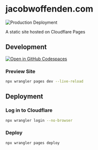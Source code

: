 # jacobwoffenden.com

![Production Deployment](https://github.com/jacobwoffenden/jacobwoffenden.com/actions/workflows/deploy-production.yml/badge.svg)

A static site hosted on Cloudflare Pages

## Development

[![Open in GitHub Codespaces](https://github.com/codespaces/badge.svg)](https://codespaces.new/jacobwoffenden/jacobwoffenden.com)

### Preview Site

```bash
npx wrangler pages dev --live-reload
```

## Deployment

### Log in to Cloudflare

```bash
npx wrangler login --no-browser
```

### Deploy

```bash
npx wrangler pages deploy
```
